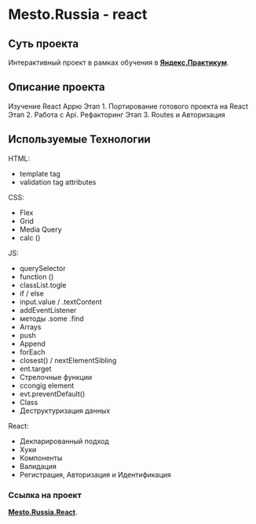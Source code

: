 # Mesto.Russia - react

## Cуть проекта

Интерактивный проект в рамках обучения в [**Яндекс.Практикум**](https://practicum.yandex.ru/).

## Описание проекта

Изучение React Appю
Этап 1. Портирование готового проекта на React
Этап 2. Работа с Api. Рефакторинг
Этап 3. Routes и Авторизация

## Используемые Технологии

HTML:

- template tag
- validation tag attributes

CSS:

- Flex
- Grid
- Media Query
- calc ()

JS:

- querySelector
- function ()
- classList.togle
- if / else
- input.value / .textContent
- addEventListener
- методы .some .find
- Arrays
- push
- Append
- forEach
- closest() / nextElementSibling
- ent.target
- Стрелочные функции
- ccongig element
- evt.preventDefault()
- Class
- Деструктуризация данных

React:

- Декларированный подход
- Хуки
- Компоненты
- Валидация
- Регистрация, Авторизация и Идентификация

### Cсылка на проект

[**Mesto.Russia.React**](https://uncleshneerson.github.io/react-mesto-auth/).
